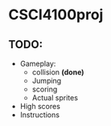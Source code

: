 # CSCI4100proj

## TODO:
- Gameplay:
	- collision **(done)**
	- Jumping
	- scoring
	- Actual sprites
- High scores
- Instructions
